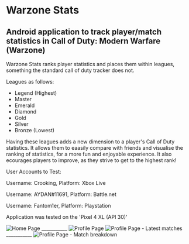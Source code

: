 # Warzone Stats
## Android application to track player/match statistics in Call of Duty: Modern Warfare (Warzone)

Warzone Stats ranks player statistics and places them within leagues, something the standard call of duty tracker does not.

Leagues as follows:
- Legend (Highest)
- Master
- Emerald
- Diamond
- Gold
- Silver
- Bronze (Lowest)

Having these leagues adds a new dimension to a player's Call of Duty statistics.
It allows them to eaasily compare with friends and visualise the ranking of statistics, for a more fun and enjoyable experience.
It also ecourages players to improve, as they strive to get to the highest rank!

User Accounts to Test:

Username: Crooking,
Platform: Xbox Live

Username: AYDAN#11691,
Platform: Battle.net

Username: Fantom1er,
Platform: Playstation

Application was tested on the 'Pixel 4 XL (API 30)'

![Home Page](https://user-images.githubusercontent.com/55953362/117538651-2065dd00-afff-11eb-85d3-f272dc09c4d3.png)    ___________
![Profile Page](https://user-images.githubusercontent.com/55953362/117538653-2491fa80-afff-11eb-90e5-dfa4d064c753.png)
![Profile Page - Latest matches](https://user-images.githubusercontent.com/55953362/117538661-2956ae80-afff-11eb-98e7-c94b7278b670.png)    ___________
![Profile Page - Match breakdown](https://user-images.githubusercontent.com/55953362/117538663-2b207200-afff-11eb-8aee-5259c02e84c5.png)
